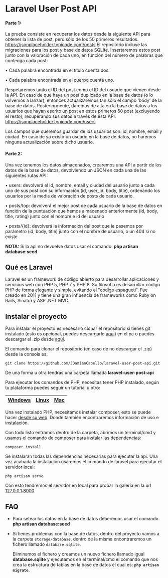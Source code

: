 # Laravel User Post API
#### Parte 1:
La prueba consiste en recuperar los datos desde la siguiente API para obtener la lista de post, pero sólo de los 50 primeros resultados. https://jsonplaceholder.typicode.com/posts
El repositorio incluye las migraciones para los post y base de datos SQLite. Insertaremos estos post junto con la valoración de cada uno, en función del número de palabras que contenga cada post:

• Cada palabra encontrada en el título cuenta dos.

• Cada palabra encontrada en el cuerpo cuenta uno.

Respetaremos tanto el ID del post como el ID del usuario que vienen desde la API. En caso de que haya un post duplicado en la base de datos (o lo volvemos a lanzar), entonces actualizaremos tan sólo el campo ‘body’ de la base de datos.
Posteriormente, daremos de alta en la base de datos a los usuarios que hayan escrito un post en estos primeros 50 post (excluyendo el resto), recuperando sus datos a través de esta API:
https://jsonplaceholder.typicode.com/users

Los campos que queremos guardar de los usuarios son: id, nombre, email y ciudad.
En caso de ya existir un usuario en la base de datos, no haremos ninguna actualización sobre dicho usuario.
#### Parte 2:
Una vez tenemos los datos almacenados, crearemos una API a partir de los datos de la base de datos, devolviendo un JSON en cada una de las siguientes rutas API:

• users: devolverá el id, nombre, email y ciudad del usuario junto a cada uno de sus post con su información (id, user_id, body, title), ordenando los usuarios por la media de valoración de posts de cada usuario.

• posts/top: devolverá el mejor post de cada usuario de la base de datos en función de la puntuación que hemos almacenado anteriormente (id, body, title, rating) junto con el nombre e id del usuario

• posts/{id}: devolverá la información del post que le pasemos por parámetro (id, body, title) junto con el nombre de usuario, o un 404 si no existe

**NOTA:** Si la api no devuelve datos usar el comando: **php artisan database:seed**
## Qué es Laravel

Laravel es un framework de código abierto para desarrollar aplicaciones y servicios web con PHP 5, PHP 7 y PHP 8. Su filosofía es desarrollar código PHP de forma elegante y simple, evitando el "código espagueti". Fue creado en 2011 y tiene una gran influencia de frameworks como Ruby on Rails, Sinatra y ASP .NET MVC.​

## Instalar el proyecto
Para instalar el proyecto es necesario clonar el repositorio si tienes git instalado (esto es opcional, puedes descargarlo [aquí](https://git-scm.com/downloads)) en el pc o puedes descargar el .zip desde [aquí](https://github.com/JDamianCabello/laravel-user-post-api/archive/refs/heads/master.zip).

El comando para clonar el repositorio (en caso de no descargar el .zip) desde la consola es:

    git clone https://github.com/JDamianCabello/laravel-user-post-api.git

De una forma u otra tendrás una carpeta llamada **laravel-user-post-api**

Para ejecutar los comandos de PHP, necesitas tener PHP instalado, según tu plataforma puedes seguir un tutorial u otro:


|[Windows](https://code.tutsplus.com/es/tutorials/how-to-install-php-on-windows--cms-35435)|[Linux](https://www.scriptcase.net/docs/es_es/v9/manual/02-scriptcase-installation/06-linux_php/)|[Mac](https://www.neoguias.com/instalar-php-macos/)|
|--|--|--|

Una vez instalado PHP, necesitamos instalar composer, esto se puede hacer [desde su web](https://getcomposer.org/doc/00-intro.md). Donde también encontraremos información de uso e instalación.

Con todo listo entramos dentro de la carpeta, abrimos un terminal/cmd y usamos el comando de composer para instalar las dependencias:

    composer install

Se instalaran todas las dependencias necesarias para ejecutar la api. Una vez acabada la instalación usaremos el comando de laravel para ejecutar el servidor local:

    php artisan serve

Con esto tendremos el servidor en local para probar la galería en la url [127.0.0.1:8000](http://127.0.0.1:8000)

## FAQ

- Para setear los datos en la base de datos deberemos usar el comando **php artisan database:seed**

- Si tienes problemas con la base de datos, dentro del proyecto vamos a la carpeta `storage/database`, dentro de la misma encontraremos un fichero llamado `database.sqlite`.

  Eliminamos el fichero y creamos un nuevo fichero llamado igual **database.sqlite** y ejecutamos en el terminal/cmd el comando que nos crea la estructura de tablas en la base de datos el cual es: **`php artisan migrate`**.

